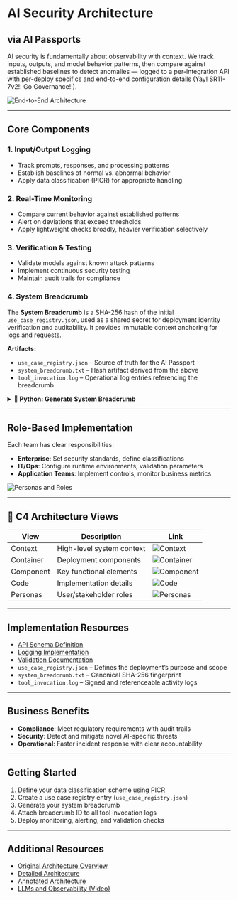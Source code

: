# AI Security Architecture

## via AI Passports

AI security is fundamentally about observability with context. We track inputs, outputs, and model behavior patterns, then compare against established baselines to detect anomalies — logged to a per-integration API with per-deploy specifics and end-to-end configuration details (Yay! SR11-7v2!! Go Governance!!).

![End-to-End Architecture](end-to-end.jpg)

---

## Core Components

### 1. Input/Output Logging
- Track prompts, responses, and processing patterns
- Establish baselines of normal vs. abnormal behavior
- Apply data classification (PICR) for appropriate handling

### 2. Real-Time Monitoring
- Compare current behavior against established patterns
- Alert on deviations that exceed thresholds
- Apply lightweight checks broadly, heavier verification selectively

### 3. Verification & Testing
- Validate models against known attack patterns
- Implement continuous security testing
- Maintain audit trails for compliance

### 4. System Breadcrumb

The **System Breadcrumb** is a SHA-256 hash of the initial `use_case_registry.json`, used as a shared secret for deployment identity verification and auditability. It provides immutable context anchoring for logs and requests.

**Artifacts:**
- `use_case_registry.json` – Source of truth for the AI Passport
- `system_breadcrumb.txt` – Hash artifact derived from the above
- `tool_invocation.log` – Operational log entries referencing the breadcrumb

<details>
<summary><strong>🔐 Python: Generate System Breadcrumb</strong></summary>

```python
# generate_breadcrumb.py
import json, hashlib

def generate_system_breadcrumb(json_path: str) -> str:
    with open(json_path, 'r') as f:
        data = json.load(f)
    encoded = json.dumps(data, sort_keys=True).encode('utf-8')
    breadcrumb = hashlib.sha256(encoded).hexdigest()

    with open('system_breadcrumb.txt', 'w') as out:
        out.write(breadcrumb)

    return breadcrumb

# Example usage:
# python generate_breadcrumb.py
```

</details>

---

## Role-Based Implementation

Each team has clear responsibilities:

- **Enterprise**: Set security standards, define classifications  
- **IT/Ops**: Configure runtime environments, validation parameters  
- **Application Teams**: Implement controls, monitor business metrics  

![Personas and Roles](personas.jpg)

---

## 🧭 C4 Architecture Views

| View       | Description              | Link                                       |
|------------|--------------------------|--------------------------------------------|
| Context    | High-level system context | ![Context](C4%20-%20Context.jpg)           |
| Container  | Deployment components     | ![Container](C4%20-%20Container.png)       |
| Component  | Key functional elements   | ![Component](C4%20-%20Component.png)       |
| Code       | Implementation details    | ![Code](C4%20-%20Code.png)                 |
| Personas   | User/stakeholder roles    | ![Personas](C4%20-%20Personas.png)         |

---

## Implementation Resources

- [API Schema Definition](schema.json)  
- [Logging Implementation](LoggingAPI.py)  
- [Validation Documentation](validation-docs.md)  
- `use_case_registry.json` – Defines the deployment’s purpose and scope  
- `system_breadcrumb.txt` – Canonical SHA-256 fingerprint  
- `tool_invocation.log` – Signed and referenceable activity logs  

---

## Business Benefits

- **Compliance**: Meet regulatory requirements with audit trails  
- **Security**: Detect and mitigate novel AI-specific threats  
- **Operational**: Faster incident response with clear accountability  

---

## Getting Started

1. Define your data classification scheme using PICR  
2. Create a use case registry entry (`use_case_registry.json`)  
3. Generate your system breadcrumb  
4. Attach breadcrumb ID to all tool invocation logs  
5. Deploy monitoring, alerting, and validation checks  

---

## Additional Resources

- [Original Architecture Overview](a16zSummary.png)  
- [Detailed Architecture](a16zDetail.png)  
- [Annotated Architecture](a16zDetailAnnotated.png)  
- [LLMs and Observability (Video)](LLMs%20x%20Observability.mp4)  